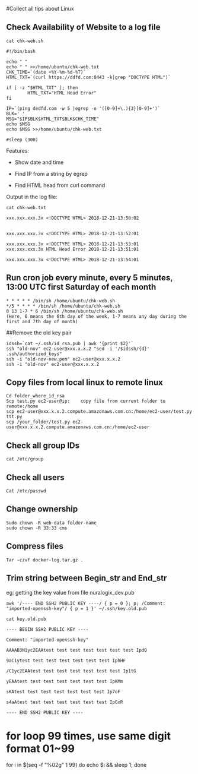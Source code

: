 #Collect all tips about Linux

## Check Availability of Website to a log file

```
cat chk-web.sh

#!/bin/bash

echo " "
echo " " >>/home/ubuntu/chk-web.txt
CHK_TIME=`(date +%Y-%m-%d-%T)`
HTML_TXT=`(curl https://ddfd.com:8443 -k|grep "DOCTYPE HTML")`

if [ -z "$HTML_TXT" ]; then
        HTML_TXT="HTML Head Error"
fi

IP=`(ping dedfd.com -w 5 |egrep -o '([0-9]+\.){3}[0-9]+')`
BLK=' '
MSG="$IP$BLK$HTML_TXT$BLK$CHK_TIME"
echo $MSG
echo $MSG >>/home/ubuntu/chk-web.txt

#sleep (300)
```
Features:

* Show date and time 

* Find IP from a string by egrep

* Find HTML head from curl command

Output in the log file:
```
cat chk-web.txt

xxx.xxx.xxx.3x <!DOCTYPE HTML> 2018-12-21-13:50:02


xxx.xxx.xxx.3x <!DOCTYPE HTML> 2018-12-21-13:52:01

xxx.xxx.xxx.3x <!DOCTYPE HTML> 2018-12-21-13:53:01
xxx.xxx.xxx.3x HTML Head Error 2018-12-21-13:51:01

xxx.xxx.xxx.3x <!DOCTYPE HTML> 2018-12-21-13:54:01

``` 

## Run cron job every minute, every 5 minutes, 13:00 UTC first Saturday of each month

```
* * * * * /bin/sh /home/ubuntu/chk-web.sh
*/5 * * * * /bin/sh /home/ubuntu/chk-web.sh
0 13 1-7 * 6 /bin/sh /home/ubuntu/chk-web.sh
(Here, 6 means the 6th day of the week, 1-7 means any day during the first and 7th day of month)
```


##Remove the old key pair 
```
idssh=`cat ~/.ssh/id_rsa.pub | awk '{print $2}'` 
ssh "old-nov" ec2-user@xxx.x.x.2 "sed -i '/$idssh/{d}' .ssh/authorized_keys" 
ssh -i "old-nov-new.pem" ec2-user@xxx.x.x.2 
ssh -i "old-nov" ec2-user@xxx.x.x.2 
```

## Copy files from local linux to remote linux 

```
Cd folder_where_id_rsa 
Scp test.py ec2-user@ip:    copy file from current folder to remote:/home 
scp ec2-user@xxx.x.x.2.compute.amazonaws.com.cn:/home/ec2-user/test.py ttt.py  
scp /your_folder/test.py ec2-user@xxx.x.x.2.compute.amazonaws.com.cn:/home/ec2-user 
```
  

## Check all group IDs 
```
cat /etc/group 
```
 
## Check all users 
```
Cat /etc/passwd 
```
## Change ownership  
```
Sudo chown -R web-data folder-name 
sudo chown -R 33:33 cms  
```
 
## Compress files 
```
Tar -czvf docker-log.tar.gz . 
```
 
## Trim string between Begin_str and End_str

 eg: getting the key value from file nuralogix_dev.pub 

```
awk '/---- END SSH2 PUBLIC KEY ----/ { p = 0 }; p; /Comment: "imported-openssh-key"/ { p = 1 }' ~/.ssh/key.old.pub 
 
cat key.old.pub

---- BEGIN SSH2 PUBLIC KEY ---- 

Comment: "imported-openssh-key" 

AAAAB3N1yc2EAAtest test test test test test test IpdQ 

9aC1ytest test test test test test test IphHF 

/C1yc2EAAtest test test test test test test Ip1tG 

yEAAtest test test test test test test IpKMm 

sKAtest test test test test test test Ip7oF 

s4aAtest test test test test test test IpGxR 

---- END SSH2 PUBLIC KEY ---- 

``` 

# for loop 99 times, use same digit format 01~99
for i in $(seq -f "%02g" 1 99)
do 
  echo $i && sleep 1;
done
